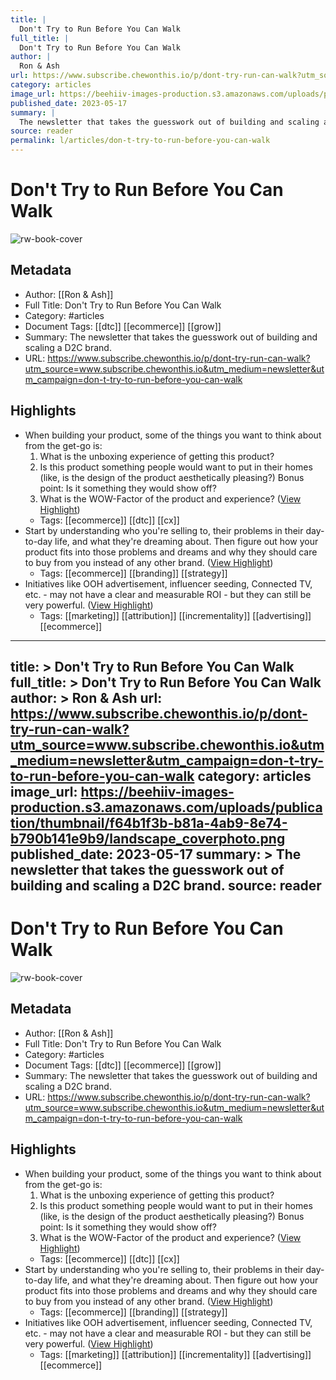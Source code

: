 ```yaml
---
title: |
  Don't Try to Run Before You Can Walk
full_title: |
  Don't Try to Run Before You Can Walk
author: |
  Ron & Ash
url: https://www.subscribe.chewonthis.io/p/dont-try-run-can-walk?utm_source=www.subscribe.chewonthis.io&utm_medium=newsletter&utm_campaign=don-t-try-to-run-before-you-can-walk
category: articles
image_url: https://beehiiv-images-production.s3.amazonaws.com/uploads/publication/thumbnail/f64b1f3b-b81a-4ab9-8e74-b790b141e9b9/landscape_coverphoto.png
published_date: 2023-05-17
summary: |
  The newsletter that takes the guesswork out of building and scaling a D2C brand. 
source: reader
permalink: l/articles/don-t-try-to-run-before-you-can-walk
---
```

# Don't Try to Run Before You Can Walk

![rw-book-cover](https://beehiiv-images-production.s3.amazonaws.com/uploads/publication/thumbnail/f64b1f3b-b81a-4ab9-8e74-b790b141e9b9/landscape_coverphoto.png)

## Metadata
- Author: [[Ron & Ash]]
- Full Title: Don't Try to Run Before You Can Walk
- Category: #articles
- Document Tags: [[dtc]] [[ecommerce]] [[grow]] 
- Summary: The newsletter that takes the guesswork out of building and scaling a D2C brand. 
- URL: https://www.subscribe.chewonthis.io/p/dont-try-run-can-walk?utm_source=www.subscribe.chewonthis.io&utm_medium=newsletter&utm_campaign=don-t-try-to-run-before-you-can-walk

## Highlights
- When building your product, some of the things you want to think about from the get-go is:
  1) What is the unboxing experience of getting this product?
  2) Is this product something people would want to put in their homes (like, is the design of the product aesthetically pleasing?) Bonus point: Is it something they would show off?
  3) What is the WOW-Factor of the product and experience? ([View Highlight](https://read.readwise.io/read/01h2z50hv1ccpn9yr1y90nz1jh))
    - Tags: [[ecommerce]] [[dtc]] [[cx]] 
- Start by understanding who you're selling to, their problems in their day-to-day life, and what they're dreaming about.
  Then figure out how your product fits into those problems and dreams and why they should care to buy from you instead of any other brand. ([View Highlight](https://read.readwise.io/read/01h2z50vqd8ac1etsp0sjj5cbv))
    - Tags: [[ecommerce]] [[branding]] [[strategy]] 
- Initiatives like OOH advertisement, influencer seeding, Connected TV, etc. - may not have a clear and measurable ROI - but they can still be very powerful. ([View Highlight](https://read.readwise.io/read/01h2z51nw90ca6jewr1tz7fnrf))
    - Tags: [[marketing]] [[attribution]] [[incrementality]] [[advertising]] [[ecommerce]] 


---
title: >
  Don't Try to Run Before You Can Walk
full_title: >
  Don't Try to Run Before You Can Walk
author: >
  Ron & Ash
url: https://www.subscribe.chewonthis.io/p/dont-try-run-can-walk?utm_source=www.subscribe.chewonthis.io&utm_medium=newsletter&utm_campaign=don-t-try-to-run-before-you-can-walk
category: articles
image_url: https://beehiiv-images-production.s3.amazonaws.com/uploads/publication/thumbnail/f64b1f3b-b81a-4ab9-8e74-b790b141e9b9/landscape_coverphoto.png
published_date: 2023-05-17
summary: >
  The newsletter that takes the guesswork out of building and scaling a D2C brand. 
source: reader
---
# Don't Try to Run Before You Can Walk

![rw-book-cover](https://beehiiv-images-production.s3.amazonaws.com/uploads/publication/thumbnail/f64b1f3b-b81a-4ab9-8e74-b790b141e9b9/landscape_coverphoto.png)

## Metadata
- Author: [[Ron & Ash]]
- Full Title: Don't Try to Run Before You Can Walk
- Category: #articles
- Document Tags: [[dtc]] [[ecommerce]] [[grow]] 
- Summary: The newsletter that takes the guesswork out of building and scaling a D2C brand. 
- URL: https://www.subscribe.chewonthis.io/p/dont-try-run-can-walk?utm_source=www.subscribe.chewonthis.io&utm_medium=newsletter&utm_campaign=don-t-try-to-run-before-you-can-walk

## Highlights
- When building your product, some of the things you want to think about from the get-go is:
  1) What is the unboxing experience of getting this product?
  2) Is this product something people would want to put in their homes (like, is the design of the product aesthetically pleasing?) Bonus point: Is it something they would show off?
  3) What is the WOW-Factor of the product and experience? ([View Highlight](https://read.readwise.io/read/01h2z50hv1ccpn9yr1y90nz1jh))
    - Tags: [[ecommerce]] [[dtc]] [[cx]] 
- Start by understanding who you're selling to, their problems in their day-to-day life, and what they're dreaming about.
  Then figure out how your product fits into those problems and dreams and why they should care to buy from you instead of any other brand. ([View Highlight](https://read.readwise.io/read/01h2z50vqd8ac1etsp0sjj5cbv))
    - Tags: [[ecommerce]] [[branding]] [[strategy]] 
- Initiatives like OOH advertisement, influencer seeding, Connected TV, etc. - may not have a clear and measurable ROI - but they can still be very powerful. ([View Highlight](https://read.readwise.io/read/01h2z51nw90ca6jewr1tz7fnrf))
    - Tags: [[marketing]] [[attribution]] [[incrementality]] [[advertising]] [[ecommerce]] 


